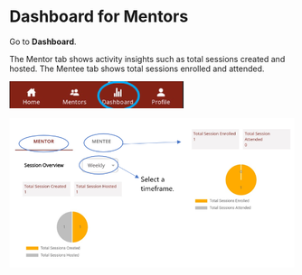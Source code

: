 # Dashboard for Mentors

Go to **Dashboard**. 

The Mentor tab shows activity insights such as total sessions created and hosted. The Mentee tab shows total sessions enrolled and attended.


![](media/dashboard-icon.png)



![](media/mentor-dashboard.PNG)

 







 

